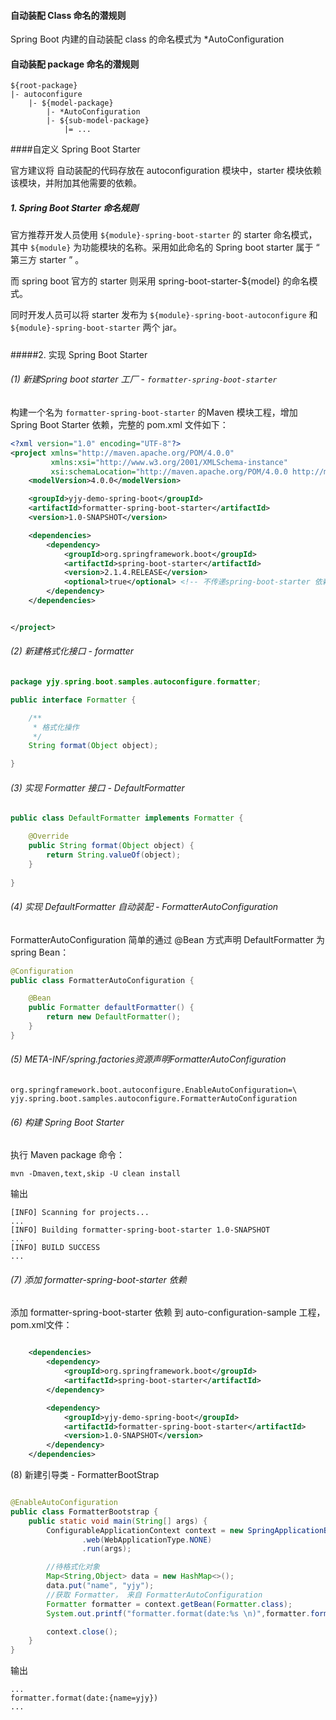 

####  自动装配 Class 命名的潜规则

Spring Boot 内建的自动装配 class 的命名模式为 *AutoConfiguration



#### 自动装配 package 命名的潜规则

```
${root-package}
|- autoconfigure
	|- ${model-package}
		|- *AutoConfiguration
		|- ${sub-model-package}
			|= ...
```



####自定义 Spring Boot Starter

官方建议将 自动装配的代码存放在 autoconfiguration 模块中，starter 模块依赖该模块，并附加其他需要的依赖。

#####  1. Spring Boot Starter 命名规则

官方推荐开发人员使用 `${module}-spring-boot-starter` 的 starter 命名模式，其中 `${module}` 为功能模块的名称。采用如此命名的 Spring boot starter 属于 “ 第三方 starter ” 。

而 spring boot 官方的 starter 则采用 spring-boot-starter-${model} 的命名模式。

同时开发人员可以将 starter 发布为 `${module}-spring-boot-autoconfigure`  和 `${module}-spring-boot-starter` 两个 jar。

##### 

#####2. 实现 Spring Boot Starter

###### (1) 新建Spring boot starter 工厂 - `formatter-spring-boot-starter`

构建一个名为 `formatter-spring-boot-starter` 的Maven 模块工程，增加 Spring Boot Starter 依赖，完整的 pom.xml 文件如下：

```xml
<?xml version="1.0" encoding="UTF-8"?>
<project xmlns="http://maven.apache.org/POM/4.0.0"
         xmlns:xsi="http://www.w3.org/2001/XMLSchema-instance"
         xsi:schemaLocation="http://maven.apache.org/POM/4.0.0 http://maven.apache.org/xsd/maven-4.0.0.xsd">
    <modelVersion>4.0.0</modelVersion>

    <groupId>yjy-demo-spring-boot</groupId>
    <artifactId>formatter-spring-boot-starter</artifactId>
    <version>1.0-SNAPSHOT</version>

    <dependencies>
        <dependency>
            <groupId>org.springframework.boot</groupId>
            <artifactId>spring-boot-starter</artifactId>
            <version>2.1.4.RELEASE</version>
            <optional>true</optional> <!-- 不传递spring-boot-starter 依赖  -->
        </dependency>
    </dependencies>


</project>
```

###### (2) 新建格式化接口 - formatter

```java
package yjy.spring.boot.samples.autoconfigure.formatter;

public interface Formatter {

    /**
     * 格式化操作
     */
    String format(Object object);

}
```

###### (3) 实现 Formatter 接口 - DefaultFormatter

```java
public class DefaultFormatter implements Formatter {

    @Override
    public String format(Object object) {
        return String.valueOf(object);
    }
    
}
```

###### (4) 实现 DefaultFormatter 自动装配 - FormatterAutoConfiguration

FormatterAutoConfiguration 简单的通过 @Bean 方式声明 DefaultFormatter 为 spring Bean：

```java
@Configuration
public class FormatterAutoConfiguration {

    @Bean
    public Formatter defaultFormatter() {
        return new DefaultFormatter();
    }
}
```

###### (5) META-INF/spring.factories资源声明FormatterAutoConfiguration

```
org.springframework.boot.autoconfigure.EnableAutoConfiguration=\
yjy.spring.boot.samples.autoconfigure.FormatterAutoConfiguration
```



###### (6) 构建 Spring Boot Starter

执行 Maven package 命令：

```
mvn -Dmaven,text,skip -U clean install
```

输出

```
[INFO] Scanning for projects...
...
[INFO] Building formatter-spring-boot-starter 1.0-SNAPSHOT
...
[INFO] BUILD SUCCESS
...
```

###### (7) 添加 formatter-spring-boot-starter 依赖

添加 formatter-spring-boot-starter 依赖 到 auto-configuration-sample 工程，pom.xml文件：

```xml

    <dependencies>
        <dependency>
            <groupId>org.springframework.boot</groupId>
            <artifactId>spring-boot-starter</artifactId>
        </dependency>

        <dependency>
            <groupId>yjy-demo-spring-boot</groupId>
            <artifactId>formatter-spring-boot-starter</artifactId>
            <version>1.0-SNAPSHOT</version>
        </dependency>
    </dependencies>

```

(8) 新建引导类 - FormatterBootStrap

```java

@EnableAutoConfiguration
public class FormatterBootstrap {
    public static void main(String[] args) {
        ConfigurableApplicationContext context = new SpringApplicationBuilder(FormatterBootstrap.class)
                .web(WebApplicationType.NONE)
                .run(args);

        //待格式化对象
        Map<String,Object> data = new HashMap<>();
        data.put("name", "yjy");
        //获取 Formatter， 来自 FormatterAutoConfiguration
        Formatter formatter = context.getBean(Formatter.class);
        System.out.printf("formatter.format(date:%s \n)",formatter.format(data));

        context.close();
    }
}

```

输出

```
...
formatter.format(date:{name=yjy}) 
...
```

